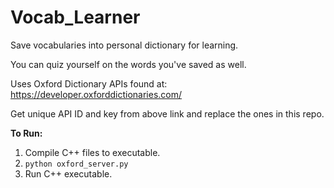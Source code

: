 # Vocab_Learner
Save vocabularies into personal dictionary for learning. 

You can quiz yourself on the words you've saved as well.

Uses Oxford Dictionary APIs found at: https://developer.oxforddictionaries.com/

Get unique API ID and key from above link and replace the ones in this repo.

**To Run:**
1. Compile C++ files to executable.
2. `python oxford_server.py`
3. Run C++ executable. 
